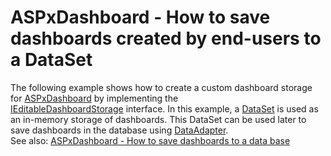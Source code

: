 # ASPxDashboard - How to save dashboards created by end-users to a DataSet


<p>The following example shows how to create a custom dashboard storage for <a href="https://documentation.devexpress.com/#Dashboard/clsDevExpressDashboardWebASPxDashboardtopic">ASPxDashboard</a> by implementing the <a href="https://documentation.devexpress.com/#Dashboard/clsDevExpressDashboardWebIEditableDashboardStoragetopic">IEditableDashboardStorage</a> interface. In this example, a <a href="https://msdn.microsoft.com/en-us/library/system.data.dataset(v=vs.110).aspx">DataSet</a> is used as an in-memory storage of dashboards. This DataSet can be used later to save dashboards in the database using <a href="https://msdn.microsoft.com/en-us/library/system.data.common.dataadapter(v=vs.110).aspx">DataAdapter</a>.<br>See also: <a href="https://www.devexpress.com/Support/Center/Example/Details/T386418">ASPxDashboard - How to save dashboards to a data base</a></p>

<br/>


